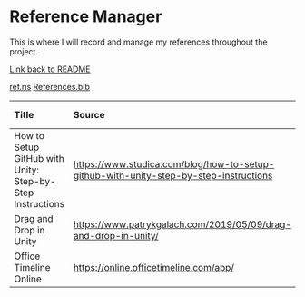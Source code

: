 # Reference Manager

This is where I will record and manage my references throughout the project.

[Link back to README](README.md)

[ref.ris](ref.ris)
[References.bib](References.bib)

| Title  | Source | Author | Date of Use | Reference Type | My Use |
| :----- | :----- | :----- | :-----      | :-----         | :----- |
| How to Setup GitHub with Unity: Step-by-Step Instructions | https://www.studica.com/blog/how-to-setup-github-with-unity-step-by-step-instructions | Kristiel | 04/10/21 | Blog Post | Setup Instructions |
| Drag and Drop in Unity | https://www.patrykgalach.com/2019/05/09/drag-and-drop-in-unity/ | Patryk Galach | 05/10/21 | Blog Post | Unity Research |
| Office Timeline Online | https://online.officetimeline.com/app/ | N/A | 06/10/21 | Tool | Creation of Project Timeline | 